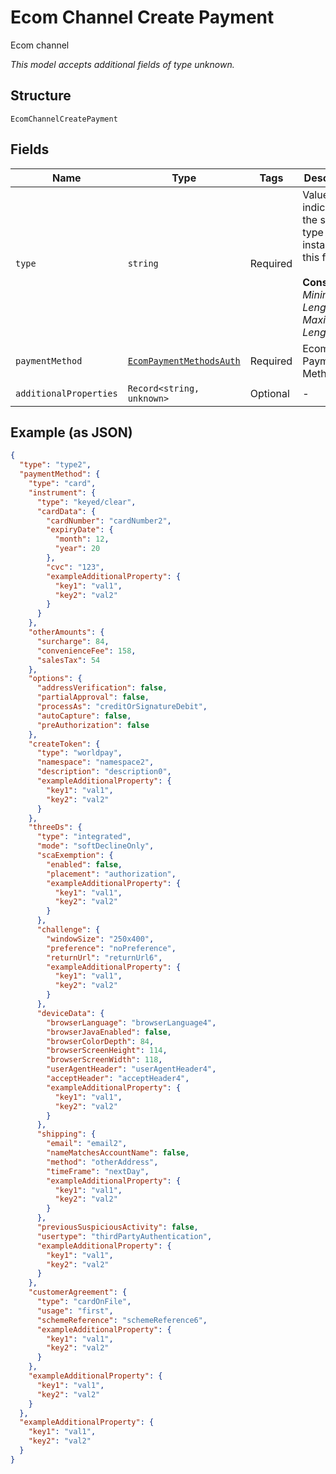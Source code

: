 
# Ecom Channel Create Payment

Ecom channel

*This model accepts additional fields of type unknown.*

## Structure

`EcomChannelCreatePayment`

## Fields

| Name | Type | Tags | Description |
|  --- | --- | --- | --- |
| `type` | `string` | Required | Value indicating the specific type instance for this field.<br><br>**Constraints**: *Minimum Length*: `1`, *Maximum Length*: `20` |
| `paymentMethod` | [`EcomPaymentMethodsAuth`](../../doc/models/containers/ecom-payment-methods-auth.md) | Required | Ecom Payment Methods |
| `additionalProperties` | `Record<string, unknown>` | Optional | - |

## Example (as JSON)

```json
{
  "type": "type2",
  "paymentMethod": {
    "type": "card",
    "instrument": {
      "type": "keyed/clear",
      "cardData": {
        "cardNumber": "cardNumber2",
        "expiryDate": {
          "month": 12,
          "year": 20
        },
        "cvc": "123",
        "exampleAdditionalProperty": {
          "key1": "val1",
          "key2": "val2"
        }
      }
    },
    "otherAmounts": {
      "surcharge": 84,
      "convenienceFee": 158,
      "salesTax": 54
    },
    "options": {
      "addressVerification": false,
      "partialApproval": false,
      "processAs": "creditOrSignatureDebit",
      "autoCapture": false,
      "preAuthorization": false
    },
    "createToken": {
      "type": "worldpay",
      "namespace": "namespace2",
      "description": "description0",
      "exampleAdditionalProperty": {
        "key1": "val1",
        "key2": "val2"
      }
    },
    "threeDs": {
      "type": "integrated",
      "mode": "softDeclineOnly",
      "scaExemption": {
        "enabled": false,
        "placement": "authorization",
        "exampleAdditionalProperty": {
          "key1": "val1",
          "key2": "val2"
        }
      },
      "challenge": {
        "windowSize": "250x400",
        "preference": "noPreference",
        "returnUrl": "returnUrl6",
        "exampleAdditionalProperty": {
          "key1": "val1",
          "key2": "val2"
        }
      },
      "deviceData": {
        "browserLanguage": "browserLanguage4",
        "browserJavaEnabled": false,
        "browserColorDepth": 84,
        "browserScreenHeight": 114,
        "browserScreenWidth": 118,
        "userAgentHeader": "userAgentHeader4",
        "acceptHeader": "acceptHeader4",
        "exampleAdditionalProperty": {
          "key1": "val1",
          "key2": "val2"
        }
      },
      "shipping": {
        "email": "email2",
        "nameMatchesAccountName": false,
        "method": "otherAddress",
        "timeFrame": "nextDay",
        "exampleAdditionalProperty": {
          "key1": "val1",
          "key2": "val2"
        }
      },
      "previousSuspiciousActivity": false,
      "usertype": "thirdPartyAuthentication",
      "exampleAdditionalProperty": {
        "key1": "val1",
        "key2": "val2"
      }
    },
    "customerAgreement": {
      "type": "cardOnFile",
      "usage": "first",
      "schemeReference": "schemeReference6",
      "exampleAdditionalProperty": {
        "key1": "val1",
        "key2": "val2"
      }
    },
    "exampleAdditionalProperty": {
      "key1": "val1",
      "key2": "val2"
    }
  },
  "exampleAdditionalProperty": {
    "key1": "val1",
    "key2": "val2"
  }
}
```

